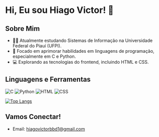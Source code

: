 # Hi, Eu sou Hiago Victor! 👋

## Sobre Mim
- 👨‍🎓 Atualmente estudando Sistemas de Informação na Universidade Federal do Piauí (UFPI).
- 🌱 Focado em aprimorar habilidades em linguagens de programação, especialmente em C e Python.
- 💻 Explorando as tecnologias do frontend, incluindo HTML e CSS.

## Linguagens e Ferramentas
![C](https://img.shields.io/badge/-C-00599C?style=flat-square&logo=c&logoColor=white)
![Python](https://img.shields.io/badge/-Python-3776AB?style=flat-square&logo=python&logoColor=white)
![HTML](https://img.shields.io/badge/-HTML-E34F26?style=flat-square&logo=html5&logoColor=white)
![CSS](https://img.shields.io/badge/-CSS-1572B6?style=flat-square&logo=css3&logoColor=white)


[![Top Langs](https://github-readme-stats.vercel.app/api/top-langs/?username=HiagoVictor0&layout=compact&langs_count=4&theme=dark&bg_color=0A0A0A)](https://github.com/HiagoVictor0/github-readme-stats)


## Vamos Conectar!
- Email: hiagovictorbbd1@gmail.com
